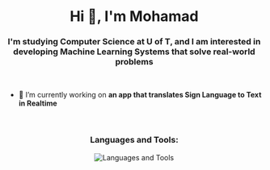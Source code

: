 <h1 align="center">Hi 👋, I'm Mohamad</h1>
<h3 align="center">I'm studying Computer Science at U of T, and I am interested in developing Machine Learning Systems that solve real-world problems</h3>
<br>

- 🔭 I’m currently working on <strong>an app that translates Sign Language to Text in Realtime</strong>


<br>
<h3 align="center">Languages and Tools:</h3>
<div align="center">
  <img src="https://skillicons.dev/icons?i=py,tensorflow,r,mysql,sklearn,html,css" alt="Languages and Tools" />
</div>
<br/>
